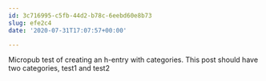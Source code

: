 ```yaml
---
id: 3c716995-c5fb-44d2-b78c-6eebd60e8b73
slug: efe2c4
date: '2020-07-31T17:07:57+00:00'

---
```


Micropub test of creating an h-entry with categories. This post should have two categories, test1 and test2

